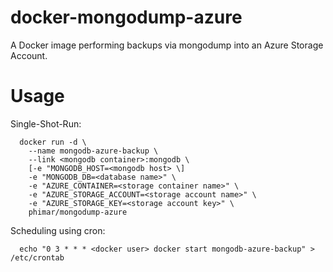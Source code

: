 # docker-mongodump-azure
A Docker image performing backups via mongodump into an Azure Storage Account.

# Usage
Single-Shot-Run:
```
  docker run -d \
    --name mongodb-azure-backup \
    --link <mongodb container>:mongodb \
    [-e "MONGODB_HOST=<mongodb host> \]
    -e "MONGODB_DB=<database name>" \
    -e "AZURE_CONTAINER=<storage container name>" \
    -e "AZURE_STORAGE_ACCOUNT=<storage account name>" \
    -e "AZURE_STORAGE_KEY=<storage account key>" \
    phimar/mongodump-azure
```

Scheduling using cron:
```
  echo "0 3 * * * <docker user> docker start mongodb-azure-backup" > /etc/crontab
```